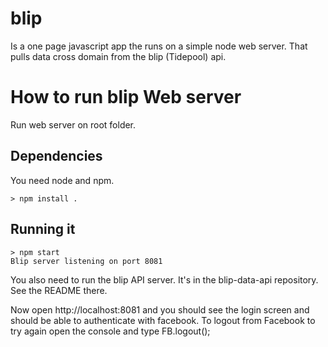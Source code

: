 blip
====

Is a one page javascript app the runs on a simple node web server. That pulls data cross domain from the blip (Tidepool) api.

# How to run blip Web server

Run web server on root folder.

## Dependencies

You need node and npm.

    > npm install .
    
## Running it

    > npm start
    Blip server listening on port 8081

You also need to run the blip API server. It's in the blip-data-api repository. See the README there.

Now open http://localhost:8081 and you should see the login screen and should be able to authenticate with facebook. To logout from Facebook to try again open the console and type FB.logout();

